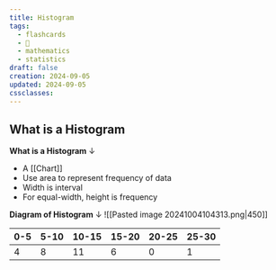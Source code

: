 ```yaml
---
title: Histogram
tags:
  - flashcards
  - 🌱
  - mathematics
  - statistics
draft: false
creation: 2024-09-05
updated: 2024-09-05
cssclasses: 
---
```

## What is a Histogram

**What is a Histogram**
↓
- A [[Chart]]
- Use area to represent frequency of data
- Width is interval
- For equal-width, height is frequency
<!--SR:!2024-12-27,38,290-->

**Diagram of Histogram**
↓
![[Pasted image 20241004104313.png|450]]
<!--SR:!2024-12-30,14,294-->

| 0-5 | 5-10 | 10-15 | 15-20 | 20-25 | 25-30 |
| --- | ---- | ----- | ----- | ----- | ----- |
| 4   | 8    | 11    | 6     | 0     | 1     |
